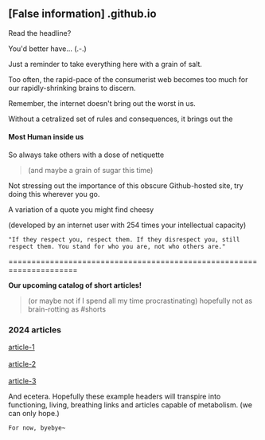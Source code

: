 ## [False information] .github.io

Read the headline?

You'd better have... (.-.)

Just a reminder to take everything here with a grain of salt.

Too often, the rapid-pace of the consumerist web becomes too much for our rapidly-shrinking brains to discern.

Remember, the internet doesn't bring out the worst in us.

Without a cetralized set of rules and consequences, it brings out the

#### **Most Human** inside us

So always take others with a dose of netiquette

> (and maybe a grain of sugar this time)
> 
Not stressing out the importance of this obscure Github-hosted site, try doing this wherever you go.

A variation of a quote you might find cheesy

(developed by an internet user with 254 times your intellectual capacity)

`"If they respect you, respect them. If they disrespect you, still respect them. You stand for
who you are, not who others are."`

=====================================================================

**Our upcoming catalog of short articles!**
> (or maybe not if I spend all my time procrastinating)
> hopefully not as brain-rotting as #shorts

### **2024 articles**

[article-1](article-1<link>)
<br>
<br>
[article-2](article-2<link>)
<br>
<br>
[article-3](article-3<link>)
<br>

And ecetera. Hopefully these example headers will transpire into functioning, living, breathing links and articles capable
of metabolism. (we can only hope.)

`For now, byebye~`
